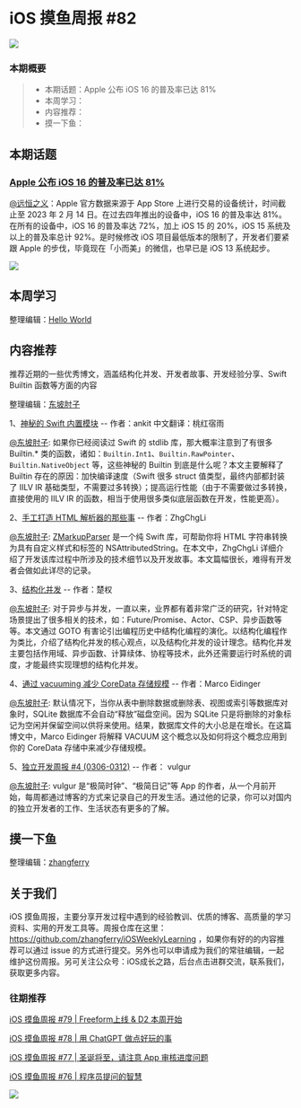# iOS 摸鱼周报 #82

![](https://cdn.zhangferry.com/Images/moyu_weekly_cover.jpeg)

### 本期概要

> * 本期话题：Apple 公布 iOS 16 的普及率已达 81%
> * 本周学习：
> * 内容推荐：
> * 摸一下鱼：

## 本期话题

### [Apple 公布 iOS 16 的普及率已达 81%](https://developer.apple.com/cn/support/app-store/ "Apple 公布 iOS 16 的普及率达 81%")

[@远恒之义](https://github.com/eternaljust)：Apple 官方数据来源于 App Store 上进行交易的设备统计，时间截止至 2023 年 2 月 14 日。在过去四年推出的设备中，iOS 16 的普及率达 81%。在所有的设备中，iOS 16 的普及率达 72%，加上 iOS 15 的 20%，iOS 15 系统及以上的普及率总计 92%。是时候修改 iOS 项目最低版本的限制了，开发者们要紧跟 Apple 的步伐，毕竟现在「小而美」的微信，也早已是 iOS 13 系统起步。

![](https://cdn.zhangferry.com/Images/85-ios16-ipados16.png)

## 本周学习

整理编辑：[Hello World](https://juejin.cn/user/2999123453164605/posts)



## 内容推荐

推荐近期的一些优秀博文，涵盖结构化并发、开发者故事、开发经验分享、Swift Builtin 函数等方面的内容

整理编辑：[东坡肘子](https://www.fatbobman.com/)

1、[神秘的 Swift 内置模块](https://juejin.cn/post/7208534700223250487 "神秘的 Swift 内置模块") -- 作者：ankit 中文翻译：桃红宿雨

[@东坡肘子](https://www.fatbobman.com/): 如果你已经阅读过 Swift 的 stdlib 库，那大概率注意到了有很多 Builtin.* 类的函数，诸如：`Builtin.Int1`、`Builtin.RawPointer`、`Builtin.NativeObject` 等，这些神秘的 Builtin 到底是什么呢？本文主要解释了 Builtin 存在的原因：加快编译速度（Swift 很多 struct 值类型，最终内部都封装了 IILV IR 基础类型，不需要过多转换）；提高运行性能（由于不需要做过多转换，直接使用的 IILV IR 的函数，相当于使用很多类似底层函数在开发，性能更高）。

2、[手工打造 HTML 解析器的那些事](https://zhgchg.li/posts/2724f02f6e7/ "手工打造 HTML 解析器的那些事") -- 作者：ZhgChgLi

[@东坡肘子](https://www.fatbobman.com/): [ZMarkupParser](https://github.com/ZhgChgLi/ZMarkupParser) 是一个纯 Swift 库，可帮助你将 HTML 字符串转换为具有自定义样式和标签的 NSAttributedString。在本文中，ZhgChgLi 详细介绍了开发该库过程中所涉及的技术细节以及开发故事。本文篇幅很长，难得有开发者会做如此详尽的记录。

3、[结构化并发](http://chuquan.me/2023/03/11/structured-concurrency/ "结构化并发") -- 作者：楚权

[@东坡肘子](https://www.fatbobman.com/): 对于异步与并发，一直以来，业界都有着非常广泛的研究，针对特定场景提出了很多相关的技术，如：Future/Promise、Actor、CSP、异步函数等等。本文通过 GOTO 有害论引出编程历史中结构化编程的演化。以结构化编程作为类比，介绍了结构化并发的核心观点，以及结构化并发的设计理念。结构化并发主要包括作用域、异步函数、计算续体、协程等技术，此外还需要运行时系统的调度，才能最终实现理想的结构化并发。

4、[通过 vacuuming 减少 CoreData 存储规模](https://blog.eidinger.info/keep-your-coredata-store-small-by-vacuuming "通过 vacuuming 减少 CoreData 存储规模") -- 作者：Marco Eidinger

[@东坡肘子](https://www.fatbobman.com/): 默认情况下，当你从表中删除数据或删除表、视图或索引等数据库对象时，SQLite 数据库不会自动“释放”磁盘空间。因为 SQLite 只是将删除的对象标记为空闲并保留空间以供将来使用。结果，数据库文件的大小总是在增长。在这篇博文中，Marco Eidinger 将解释 VACUUM 这个概念以及如何将这个概念应用到你的 CoreData 存储中来减少存储规模。

5、[独立开发周报 #4 (0306-0312)](https://mp.weixin.qq.com/s/cEieMaUxSxDAZq0Cm_gwEQ "独立开发周报 #4 (0306-0312)") -- 作者： vulgur

[@东坡肘子](https://www.fatbobman.com/):  vulgur 是“极简时钟”、“极简日记”等 App 的作者，从一个月前开始，每周都通过博客的方式来记录自己的开发生活。通过他的记录，你可以对国内的独立开发者的工作、生活状态有更多的了解。



## 摸一下鱼

整理编辑：[zhangferry](https://zhangferry.com)



## 关于我们

iOS 摸鱼周报，主要分享开发过程中遇到的经验教训、优质的博客、高质量的学习资料、实用的开发工具等。周报仓库在这里：https://github.com/zhangferry/iOSWeeklyLearning ，如果你有好的的内容推荐可以通过 issue 的方式进行提交。另外也可以申请成为我们的常驻编辑，一起维护这份周报。另可关注公众号：iOS成长之路，后台点击进群交流，联系我们，获取更多内容。

### 往期推荐

[iOS 摸鱼周报 #79 | Freeform上线 & D2 本周开始](https://mp.weixin.qq.com/s/HdEhmXt60853tzM6xiVUwA)

[iOS 摸鱼周报 #78 |  用 ChatGPT 做点好玩的事 ](https://mp.weixin.qq.com/s/27J4NguYRsxYWmff_6iDcg)

[iOS 摸鱼周报 #77 | 圣诞将至，请注意 App 审核进度问题](https://mp.weixin.qq.com/s/yYdGO1kRcwQJ3-z-aavHYA)

[iOS 摸鱼周报 #76 | 程序员提问的智慧](https://mp.weixin.qq.com/s/5chb-a9u7VMdLis1FG6B6Q)

![](https://cdn.zhangferry.com/Images/WechatIMG384.jpeg)
